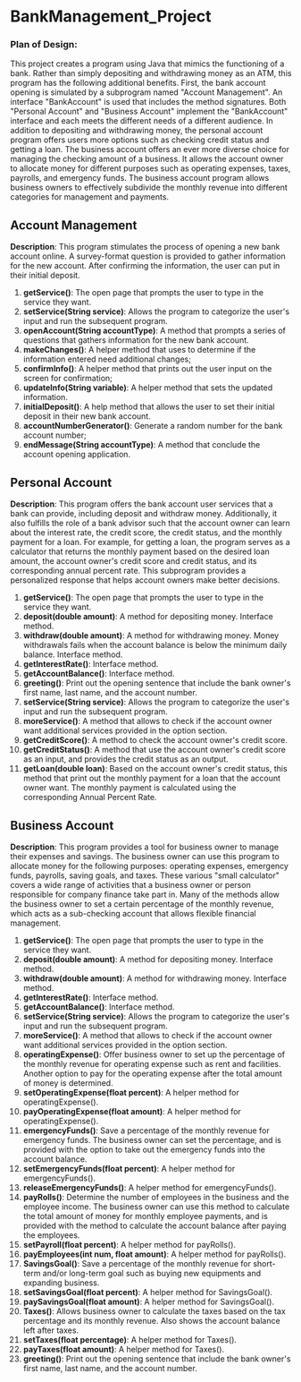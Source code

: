 # BankManagement_Project

### Plan of Design:
This project creates a program using Java that mimics the functioning of a bank. Rather than simply depositing and withdrawing money as an ATM, this program has the following additional benefits. First, the bank account opening is simulated by a subprogram named "Account Management". An interface "BankAccount" is used that includes the method signatures. Both "Personal Account" and "Business Account" implement the "BankAccount" interface and each meets the different needs of a different audience. In addition to depositing and withdrawing money, the personal account program offers users more options such as checking credit status and getting a loan. The business account offers an ever more diverse choice for managing the checking amount of a business. It allows the account owner to allocate money for different purposes such as operating expenses, taxes, payrolls, and emergency funds. The business account program allows business owners to effectively subdivide the monthly revenue into different categories for management and payments.


## Account Management
**Description**: This program stimulates the process of opening a new bank account online. A survey-format question is provided to gather information for the new account. After confirming the information, the user can put in their initial deposit.

1. __getService()__: The open page that prompts the user to type in the service they want. 
2. __setService(String service)__: Allows the program to categorize the user's input and run the subsequent program.
3. __openAccount(String accountType)__: A method that prompts a series of questions that gathers information for the new bank account. 
4. __makeChanges()__: A helper method that uses to determine if the information entered need additional changes; 
5. __confirmInfo()__: A helper method that prints out the user input on the screen for confirmation;
6. __updateInfo(String variable)__: A helper method that sets the updated information.
7. __initialDeposit()__: A help method that allows the user to set their initial deposit in their new bank account.
8. __accountNumberGenerator()__: Generate a random number for the bank account number;
9. __endMessage(String accountType)__: A method that conclude the account opening application.




## Personal Account
**Description**: This program offers the bank account user services that a bank can provide, including deposit and withdraw money. Additionally, it also fulfills the role of a bank advisor such that the account owner can learn about the interest rate, the credit score, the credit status, and the monthly payment for a loan. For example, for getting a loan, the program serves as a calculator that returns the monthly payment based on the desired loan amount, the account owner's credit score and credit status, and its corresponding annual percent rate. This subprogram provides a personalized response that helps account owners make better decisions.
1. __getService()__: The open page that prompts the user to type in the service they want.
2. __deposit(double amount)__: A method for depositing money. Interface method.
3. __withdraw(double amount)__: A method for withdrawing money. Money withdrawals fails when the account balance is below the minimum daily balance. Interface method.
4. __getInterestRate()__: Interface method.
5. __getAccountBalance()__: Interface method.
6. __greeting()__: Print out the opening sentence that include the bank owner's first name, last name, and the account number. 
7. __setService(String service)__: Allows the program to categorize the user's input and run the subsequent program.
8. __moreService()__: A method that allows to check if the account owner want additional services provided in the option section.
9. __getCreditScore()__: A method to check the account owner's credit score. 
10. __getCreditStatus()__: A method that use the account owner's credit score as an input, and provides the credit status as an output. 
11. __getLoan(double loan)__: Based on the account owner's credit status, this method that print out the monthly payment for a loan that the account owner want. The monthly payment is calculated using the corresponding Annual Percent Rate.



## Business Account
**Description**: This program provides a tool for business owner to manage their expenses and savings. The business owner can use this program to allocate money for the following purposes: operating expenses, emergency funds, payrolls, saving goals, and taxes. These various "small calculator" covers a wide range of activities that a business owner or person responsible for company finance take part in. Many of the methods allow the business owner to set a certain percentage of the monthly revenue, which acts as a sub-checking account that allows flexible financial management.
1. __getService()__: The open page that prompts the user to type in the service they want.
2. __deposit(double amount)__: A method for depositing money. Interface method.
3. __withdraw(double amount)__: A method for withdrawing money. Interface method.
4. __getInterestRate()__: Interface method.
5. __getAccountBalance()__: Interface method.
6. __setService(String service)__: Allows the program to categorize the user's input and run the subsequent program.
7. __moreService()__: A method that allows to check if the account owner want additional services provided in the option section.
8. __operatingExpense()__: Offer business owner to set up the percentage of the monthly revenue for operating expense such as rent and facilities. Another option to pay for the operating expense after the total amount of money is determined. 
9. __setOperatingExpense(float percent)__: A helper method for operatingExpense().
10. __payOperatingExpense(float amount)__: A helper method for operatingExpense().
11. __emergencyFunds()__: Save a percentage of the monthly revenue for emergency funds. The business owner can set the percentage, and is provided with the option to take out the emergency funds into the account balance. 
12. __setEmergencyFunds(float percent)__: A helper method for emergencyFunds().
13. __releaseEmergencyFunds()__: A helper method for emergencyFunds().
14. __payRolls()__: Determine the number of employees in the business and the employee income. The business owner can use this method to calculate the total amount of money for monthly employee payments, and is provided with the method to calculate the account balance after paying the employees.  
15. __setPayroll(float percent)__: A helper method for payRolls().
16. __payEmployees(int num, float amount)__: A helper method for payRolls().
17. __SavingsGoal()__: Save a percentage of the monthly revenue for short-term and/or long-term goal such as buying new equipments and expanding business. 
18. __setSavingsGoal(float percent)__: A helper method for SavingsGoal().
19. __paySavingsGoal(float amount)__: A helper method for SavingsGoal().
20. __Taxes()__: Allows business owner to calculate the taxes based on the tax percentage and its monthly revenue. Also shows the account balance left after taxes.
21. __setTaxes(float percentage)__: A helper method for Taxes().
22. __payTaxes(float amount)__: A helper method for Taxes().
23. __greeting()__: Print out the opening sentence that include the bank owner's first name, last name, and the account number. 